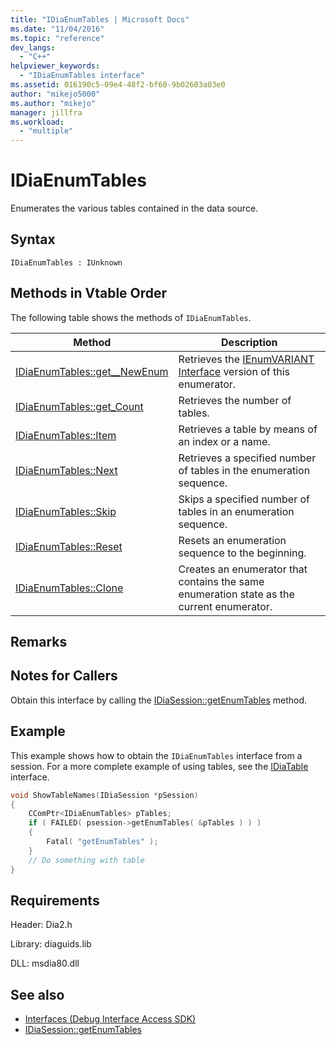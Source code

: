 ```yaml
---
title: "IDiaEnumTables | Microsoft Docs"
ms.date: "11/04/2016"
ms.topic: "reference"
dev_langs:
  - "C++"
helpviewer_keywords:
  - "IDiaEnumTables interface"
ms.assetid: 016190c5-09e4-48f2-bf60-9b02603a03e0
author: "mikejo5000"
ms.author: "mikejo"
manager: jillfra
ms.workload:
  - "multiple"
---
```

# IDiaEnumTables
Enumerates the various tables contained in the data source.

## Syntax

```
IDiaEnumTables : IUnknown
```

## Methods in Vtable Order
 The following table shows the methods of `IDiaEnumTables`.

|Method|Description|
|------------|-----------------|
|[IDiaEnumTables::get__NewEnum](../../debugger/debug-interface-access/idiaenumtables-get-newenum.md)|Retrieves the [IEnumVARIANT Interface](/previous-versions/windows/desktop/api/oaidl/nn-oaidl-ienumvariant) version of this enumerator.|
|[IDiaEnumTables::get_Count](../../debugger/debug-interface-access/idiaenumtables-get-count.md)|Retrieves the number of tables.|
|[IDiaEnumTables::Item](../../debugger/debug-interface-access/idiaenumtables-item.md)|Retrieves a table by means of an index or a name.|
|[IDiaEnumTables::Next](../../debugger/debug-interface-access/idiaenumtables-next.md)|Retrieves a specified number of tables in the enumeration sequence.|
|[IDiaEnumTables::Skip](../../debugger/debug-interface-access/idiaenumtables-skip.md)|Skips a specified number of tables in an enumeration sequence.|
|[IDiaEnumTables::Reset](../../debugger/debug-interface-access/idiaenumtables-reset.md)|Resets an enumeration sequence to the beginning.|
|[IDiaEnumTables::Clone](../../debugger/debug-interface-access/idiaenumtables-clone.md)|Creates an enumerator that contains the same enumeration state as the current enumerator.|

## Remarks

## Notes for Callers
Obtain this interface by calling the [IDiaSession::getEnumTables](../../debugger/debug-interface-access/idiasession-getenumtables.md) method.

## Example
This example shows how to obtain the `IDiaEnumTables` interface from a session. For a more complete example of using tables, see the [IDiaTable](../../debugger/debug-interface-access/idiatable.md) interface.

```C++
void ShowTableNames(IDiaSession *pSession)
{
    CComPtr<IDiaEnumTables> pTables;
    if ( FAILED( psession->getEnumTables( &pTables ) ) )
    {
        Fatal( "getEnumTables" );
    }
    // Do something with table
}
```

## Requirements
Header: Dia2.h

Library: diaguids.lib

DLL: msdia80.dll

## See also
- [Interfaces (Debug Interface Access SDK)](../../debugger/debug-interface-access/interfaces-debug-interface-access-sdk.md)
- [IDiaSession::getEnumTables](../../debugger/debug-interface-access/idiasession-getenumtables.md)
